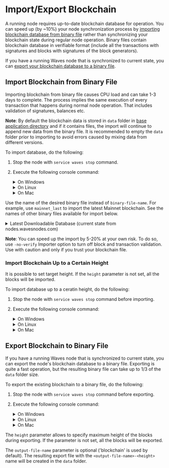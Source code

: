 # Import/Export Blockchain

A running node requires up-to-date blockchain database for operation. You can speed up (by ~10%) your node synchronization process by [importing blockchain database from binary file](#import-blockchain-from-binary-file) rather than synchronizing your blockchain state during regular node operation. Binary files contain blockchain database in verifiable format (include all the transactions with signatures and blocks with signatures of the block generators).

If you have a running Waves node that is synchronized to current state, you can [export your blockchain database to a binary file](#export-blockchain-to-binary-file).

## Import Blockchain from Binary File

Importing blockchain from binary file causes CPU load and can take 1-3 days to complete. The process implies the same execution of every transaction that happens during normal node operation. That includes validation of signatures, balances etc.

**Note**: By default the blockchain data is stored in `data` folder in [base application directory](/en/waves-node/node-configuration#default-application-directory) and if it contains files, the import will continue to append new data from the binary file. It is recommended to empty the `data` folder prior to importing to avoid errors caused by mixing data from different versions.

To import database, do the following:

1. Stop the node with `service waves stop` command.

2. Execute the following console command:
  
   <details>
    <summary>On Windows</summary>

      ```java -cp waves-all-<version>.jar com.wavesplatform.Importer -c [configuration-file-name] -i [binary-file-name]```
   </details>

   <details>
    <summary>On Linux</summary>

    Mainnet:
      ```sudo -u waves waves import -c /etc/waves/waves.conf -i [binary-file-name]```

    Testnet:
      ```sudo -u waves-testnet waves-testnet import -c /etc/waves-testnet/waves.conf -i [binary-file-name]```
   </details>

   <details>
    <summary>On Mac</summary>

      ```java -cp waves-all-<version>.jar com.wavesplatform.Importer -c [configuration-file-name] -i [binary-file-name]```

   </details>

Use the name of the desired binary file instead of ```binary-file-name```. For example, use ```mainnet_last``` to import the latest Mainnet blockchain. See the names of other binary files available for import below.

   <details>
     <summary>Latest Downloadable Database (current state from nodes.wavesnodes.com)</summary>
  
     * Mainnet: [http://blockchain.wavesnodes.com/](http://blockchain.wavesnodes.com/)
     * Testnet: [http://blockchain-testnet.wavesnodes.com/](http://blockchain-testnet.wavesnodes.com/)
     * Stagenet: [http://blockchain-stagenet.wavesnodes.com/](http://blockchain-testnet.wavesnodes.com/)
   </details>

**Note**: You can speed up the import by 5-20% at your own risk. To do so, use ```-no-verify``` Importer option to turn off block and transaction validation. Use with caution and only if you trust your blockchain file.

### Import Blockchain Up to a Certain Height

It is possible to set target height. If the `height` parameter is not set, all the blocks will be imported.

To import database up to a ceratin height, do the following:

1. Stop the node with `service waves stop` command before importing.

2. Execute the following console command:

   <details>
    <summary>On Windows</summary>

      ```java com.wavesplatform.Importer -c <config_file> -i <blockchain_file> -h <height>```
   </details>

   <details>
    <summary>On Linux</summary>

    Mainnet:
      ```sudo -u waves waves import -c /etc/waves/waves.conf -i /path/to/mainnet-1234688```
  
    Testnet:
      ```sudo -u waves-testnet waves-testnet import -c /etc/waves-testnet/waves.conf -i /path/to/testnet-1234688```

   </details>

   <details>
    <summary>On Mac</summary>

      ```java com.wavesplatform.Importer -c <config_file> -i <blockchain_file> -h <height>```
   </details>

## Export Blockchain to Binary File

If you have a running Waves node that is synchronized to current state, you can export the node's blockchain database to a binary file.
Exporting is quite a fast operation, but the resulting binary file can take up to 1/3 of the `data` folder size.

To export the existing blockchain to a binary file, do the following:

1. Stop the node with `service waves stop` command before exporting.

2. Execute the following console command:

   <details>
    <summary>On Windows</summary>

      ```java -cp waves-all-<version>.jar com.wavesplatform.Exporter -c [configuration-file-name] -o [output-file-name] -h [height]```
   </details>

      <details>
    <summary>On Linux</summary>

    Mainnet:
      ```sudo -u waves waves export -c /etc/waves/waves.conf -o [output-file-name] -h [height]```

    Testnet:
      ```sudo -u waves-testnet waves-testnet export -c /etc/waves-testnet/waves.conf -o [output-file-name] -h [height]```
   </details>

      <details>
    <summary>On Mac</summary>

      ```java -cp waves-all-<version>.jar com.wavesplatform.Exporter -c [configuration-file-name] -o [output-file-name] -h [height]```
   </details>

The `height` parameter allows to specify maximum height of the blocks during exporting. If the parameter is not set, all the blocks will be exported.

The `output-file-name` parameter is optional ('blockchain' is used by default). The resulting export file with the `<output-file-name>-<height>` name will be created in the `data` folder.

